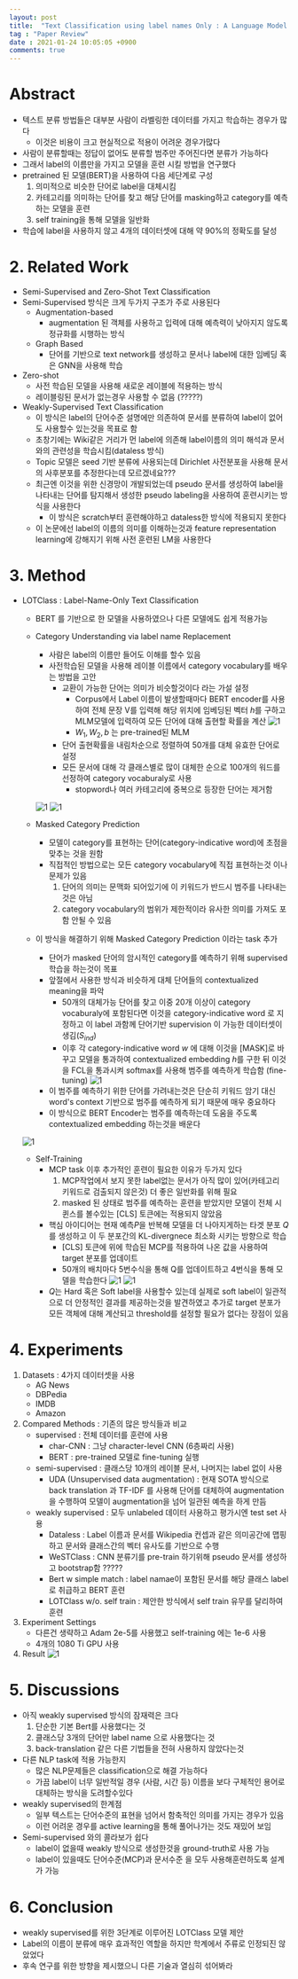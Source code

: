 ```yaml
---
layout: post
title:  "Text Classification using label names Only : A Language Model Self-Training Approach"
tag : "Paper Review"
date : 2021-01-24 10:05:05 +0900
comments: true
---
```




# Abstract
- 텍스트 분류 방법들은 대부분 사람이 라벨링한 데이터를 가지고 학습하는 경우가 많다
  - 이것은 비용이 크고 현실적으로 적용이 어려운 경우가많다
- 사람이 분류할때는 정답이 없어도 분류할 범주만 주어진다면 분류가 가능하다
- 그래서 label의 이름만을 가지고 모델을 훈련 시킬 방법을 연구했다
- pretrained 된 모델(BERT)을 사용하여 다음 세단계로 구성
  1. 의미적으로 비슷한 단어로 label을 대체시킴
  2. 카테고리를 의미하는 단어를 찾고 해당 단어를 masking하고 category를 예측하는 모델을 훈련
  3. self training을 통해 모델을 일반화
- 학습에 label을 사용하지 않고 4개의 데이터셋에 대해 약 90%의 정확도를 달성


# 2. Related Work
- Semi-Supervised and Zero-Shot Text Classification
- Semi-Supervised 방식은 크게 두가지 구조가 주로 사용된다
  - Augmentation-based 
    - augmentation 된 객체를 사용하고 입력에 대해 예측력이 낮아지지 않도록 정규화를 시행하는 방식
  - Graph Based
    - 단어를 기반으로 text network를 생성하고 문서나 label에 대한 임베딩 혹은 GNN을 사용해 학습
- Zero-shot
  - 사전 학습된 모델을 사용해 새로운 레이블에 적용하는 방식
  - 레이블링된 문서가 없는경우 사용할 수 없음 (?????)
- Weakly-Supervised Text Classification
  - 이 방식은 label의 단어수준 설명에만 의존하여 문서를 분류하여 label이 없어도 사용할수 있는것을 목표로 함
  - 초창기에는 Wiki같은 거리가 먼 label에 의존해 label이름의 의미 해석과 문서와의 관련성을 학습시킴(dataless 방식)
  - Topic 모델은 seed 기반 분류에 사용되는데  Dirichlet 사전분포을 사용해 문서의 사후분포를 추정한다는데 모르겠네요???
  - 최근엔 이것을 위한 신경망이 개발되었는데 pseudo 문서를 생성하여 label을 나타내는 단어를 탐지해서 생성한 pseudo labeling을 사용하여 훈련시키는 방식을 사용한다
    - 이 방식은 scratch부터 훈련해야하고 dataless한 방식에 적용되지 못한다
  - 이 논문에선 label의 이름의 의미를 이해하는것과 feature representation learning에 강해지기 위해 사전 훈련된 LM을 사용한다

# 3. Method
- LOTClass : Label-Name-Only Text Classification
  - BERT 를 기반으로 한 모델을 사용하였으나 다른 모델에도 쉽게 적용가능

  - Category Understanding via label name Replacement
    - 사람은 label의 이름만 들어도 이해를 할수 있음
    - 사전학습된 모델을 사용해 레이블 이름에서 category vocabulary를 배우는 방법을 고안
      - 교환이 가능한 단어는 의미가 비슷할것이다 라는 가설 설정
        - Corpus에서 Label 이름이 발생할때마다 BERT encoder를 사용하여 전체 문장 V를 입력해 해당 위치에 임베딩된 벡터 $h$를 구하고 MLM모델에 입력하여 모든 단어에 대해 출현할 확률을 계산
    ![1](/assets/post/210124/formula_1.png) 
        - $W_1, W_2, b$ 는 pre-trained된 MLM
      - 단어 출현확률을 내림차순으로 정렬하여 50개를 대체 유효한 단어로 설정
      - 모든 문서에 대해 각 클래스별로 많이 대체한 순으로 100개의 워드를 선정하여 category vocaburaly로 사용
        - stopword나 여러 카테고리에 중복으로 등장한 단어는 제거함

    ![1](/assets/post/210124/table_1.png) 
    ![1](/assets/post/210124/table_2.png) 


  - Masked Category Prediction
    - 모델이 category를 표현하는 단어(category-indicative word)에 초점을 맞추는 것을 원함
    - 직접적인 방법으로는 모든 category vocabulary에 직접 표현하는것 이나 문제가 있음
      1. 단어의 의미는 문맥화 되어있기에 이 키워드가 반드시 범주를 나타내는것은 아님
      2. category vocabulary의 범위가 제한적이라 유사한 의미를 가져도 포함 안될 수 있음
   - 이 방식을 해결하기 위해 Masked Category Prediction 이라는 task 추가
      - 단어가 masked 단어의 암시적인 category를 예측하기 위해 supervised 학습을 하는것이 목표
      - 앞절에서 사용한 방식과 비슷하게 대체 단어들의 contextualized meaning을 파악
         - 50개의 대체가능 단어를 찾고 이중 20개 이상이 category vocaburaly에 포함된다면 이것을 category-indicative word 로 지정하고 이 label 과함께 단어기반 supervision 이 가능한 데이터셋이 생김($S_{ind}$)
         - 이후 각 category-indicative word $w$ 에 대해 이것을 [MASK]로 바꾸고 모델을 통과하여 contextualized embedding $h$를 구한 뒤 이것을 FCL을 통과시켜 softmax를 사용해 범주를 예측하게 학습함 (fine-tuning)
         ![1](/assets/post/210124/formula_2.png) 
      - 이 범주를 예측하기 위한 단어를 가려내는것은 단순히 키워드 암기 대신 word's context 기반으로 범주를 예측하게 되기 때문에 매우 중요하다
      - 이 방식으로 BERT Encoder는 범주를 예측하는데 도움을 주도록 contextualized embedding 하는것을 배운다

  ![1](/assets/post/210124/figure_1.png) 



  - Self-Training
    - MCP task 이후 추가적인 훈련이 필요한 이유가 두가지 있다
      1. MCP작업에서 보지 못한 label없는 문서가 아직 많이 있어(카테고리 키워드로 검출되지 않은것) 더 좋은 일반화를 위해 필요
      2. masked 된 상태로 범주를 예측하는 훈련을 받았지만 모델이 전체 시퀸스를 볼수있는 [CLS] 토큰에는 적용되지 않았음
    - 핵심 아이디어는 현재 예측$P$을 반복해 모델을 더 나아지게하는 타겟 분포 $Q$를 생성하고 이 두 분포간의 KL-divergnece 최소화 시키는 방향으로 학습
      - [CLS] 토큰에 위에 학습된 MCP를 적용하여 나온 값을 사용하여 target 분포를 업데이트
      - 50개의 배치마다 5번수식을 통해 Q를 업데이트하고 4번식을 통해 모델을 학습한다
      ![1](/assets/post/210124/formula_4.png) 
      ![1](/assets/post/210124/formula_5.png) 
    - $Q$는 Hard 혹은 Soft label을 사용할수 있는데 실제로 soft label이 일관적으로 더 안정적인 결과를 제공하는것을 발견하였고 추가로 target 분포가 모든 객체에 대해 계산되고 threshold를 설정할 필요가 없다는 장점이 있음
    


# 4. Experiments
  1. Datasets : 4가지 데이터셋을 사용
     - AG News
     - DBPedia
     - IMDB
     - Amazon
  2. Compared Methods : 기존의 많은 방식들과 비교
     - supervised : 전체 데이터를 훈련에 사용
       - char-CNN : 그냥 character-level CNN (6층짜리 사용)
       - BERT : pre-trained 모델로 fine-tuning 실행
     - semi-supervised : 클래스당 10개의 레이블 문서, 나머지는 label 없이 사용
       - UDA (Unsupervised data augmentation) : 현재 SOTA 방식으로 back translation 과 TF-IDF 를 사용해 단어를 대체하여 augmentation을 수행하여 모델이 augmentation을 넘어 일관된 예측을 하게 만듬
     - weakly supervised : 모두 unlabeled 데이터 사용하고 평가시엔 test set 사용
       - Dataless : Label 이름과 문서를 Wikipedia 컨셉과 같은 의미공간에 맵핑하고 문서와 클래스간의 벡터 유사도를 기반으로 수행
       - WeSTClass : CNN 분류기를 pre-train 하기위해 pseudo 문서를 생성하고 bootstrap함 ?????
       - Bert w simple match : label namae이 포함된 문서를 해당 클래스 label로 취급하고 BERT 훈련
       - LOTClass w/o. self train : 제안한 방식에서 self train 유무를 달리하여 훈련
  3. Experiment Settings
     - 다른건 생략하고 Adam 2e-5를 사용했고 self-training 에는 1e-6 사용
     - 4개의 1080 Ti GPU 사용
  5. Result
  ![1](/assets/post/210124/table_6.png)  
     


# 5. Discussions
  - 아직 weakly supervised 방식의 잠재력은 크다
    1. 단순한 기본 Bert를 사용했다는 것
    2. 클래스당 3개의 단어만 label name 으로 사용했다는 것
    3. back-translation 같은 다른 기법들을 전혀 사용하지 않았다는것
  - 다른 NLP task에 적용 가능한지
    - 많은 NLP문제들은 classification으로 해결 가능하다
    - 가끔 label이 너무 일반적일 경우 (사람, 시간 등) 이름을 보다 구체적인 용어로 대체하는 방식을 도려할수있다
  - weakly supervised의  한계점
    - 일부 텍스트는 단어수준의 표현을 넘어서 함축적인 의미를 가지는 경우가 있음
    - 이런 어려운 경우를 active learning을 통해 풀어나가는 것도 재밌어 보임
  - Semi-supervised 와의 콜라보가 쉽다
    - label이 없을때 weakly 방식으로 생성한것을 ground-truth로 사용 가능
    - label이 있을때도 단어수준(MCP)과 문서수준 을 모두 사용해훈련하도록 설계가 가능

# 6. Conclusion
  - weakly supervised를 위한 3단계로 이루어진 LOTClass 모델 제안
  - Label의 이름이 분류에 매우 효과적인 역할을 하지만 학계에서 주류로 인정되진 않았었다
  - 후속 연구를 위한 방향을 제시했으니 다른 기술과 열심히 섞어봐라


